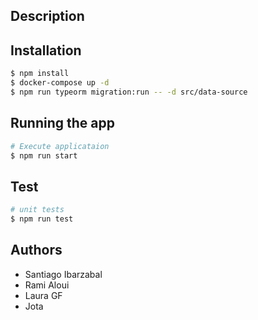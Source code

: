 ## Description


## Installation

```bash
$ npm install
$ docker-compose up -d
$ npm run typeorm migration:run -- -d src/data-source
```

## Running the app

```bash
# Execute applicataion
$ npm run start
```

## Test

```bash
# unit tests
$ npm run test
```

## Authors

- Santiago Ibarzabal
- Rami Aloui
- Laura GF
- Jota
